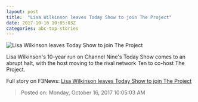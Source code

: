 ```yaml
---
layout: post
title:  "Lisa Wilkinson leaves Today Show to join The Project"
date: 2017-10-16 10:05:03Z
categories: abc-top-stories
---
```


![Lisa Wilkinson leaves Today Show to join The Project](http://www.abc.net.au/news/image/9056110-1x1-700x700.jpg)

Lisa Wilkinson's 10-year run on Channel Nine's Today Show comes to an abrupt halt, with the host moving to the rival network Ten to co-host The Project.


Full story on F3News: [Lisa Wilkinson leaves Today Show to join The Project](http://www.f3nws.com/n/gpSZzF)

> Posted on: Monday, October 16, 2017 10:05:03 AM
